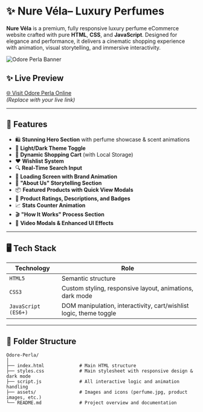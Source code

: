 # ✨ Nure Véla– Luxury Perfumes

**Nure Véla** is a premium, fully responsive luxury perfume eCommerce website crafted with pure **HTML**, **CSS**, and **JavaScript**. Designed for elegance and performance, it delivers a cinematic shopping experience with animation, visual storytelling, and immersive interactivity.

![Odore Perla Banner](./banner.png) <!-- optional, update this with a real banner image path -->

## ✨ Live Preview

[🌐 Visit Odore Perla Online]((https://nure-perfume.netlify.app/))  
*(Replace with your live link)*

---

## 🌟 Features

- 🛍️ **Stunning Hero Section** with perfume showcase & scent animations
- 🌙 **Light/Dark Theme Toggle**
- 🛒 **Dynamic Shopping Cart** (with Local Storage)
- ❤️ **Wishlist System**
- 🔍 **Real-Time Search Input**
- 💨 **Loading Screen with Brand Animation**
- 👑 **"About Us" Storytelling Section**
- 📦 **Featured Products with Quick View Modals**
- 🧾 **Product Ratings, Descriptions, and Badges**
- 📈 **Stats Counter Animation**
- 🎬 **"How It Works" Process Section**
- 🎥 **Video Modals & Enhanced UI Effects**

---

## 🖥️ Tech Stack

| Technology | Role |
|------------|------|
| `HTML5`    | Semantic structure |
| `CSS3`     | Custom styling, responsive layout, animations, dark mode |
| `JavaScript (ES6+)` | DOM manipulation, interactivity, cart/wishlist logic, theme toggle |

---

## 📂 Folder Structure

```plaintext
Odore-Perla/
│
├── index.html             # Main HTML structure
├── styles.css             # Main stylesheet with responsive design & dark mode
├── script.js              # All interactive logic and animation handling
├── assets/                # Images and icons (perfume.jpg, product images, etc.)
└── README.md              # Project overview and documentation
